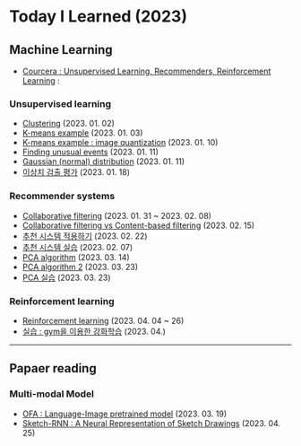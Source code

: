# Today I Learned (2023)

## Machine Learning 
* [Courcera : Unsupervised Learning, Recommenders, Reinforcement Learning](https://www.coursera.org/specializations/machine-learning-introduction#courses) : 

### Unsupervised learning
* [Clustering](./202301/20230102.md) (2023. 01. 02)
* [K-means example](./202301/20230103.ipynb) (2023. 01. 03)
* [K-means example : image quantization](./202301/20230110.ipynb) (2023. 01. 10)
* [Finding unusual events](./202301/20230111.md) (2023. 01. 11)
* [Gaussian (normal) distribution](./202301/20230111.ipynb) (2023. 01. 11)
* [이상치 검출 평가](./202301/20230118.md) (2023. 01. 18)

### Recommender systems
* [Collaborative filtering](./202302/20230131-0208.md) (2023. 01. 31 ~ 2023. 02. 08)
* [Collaborative filtering vs Content-based filtering](./202302/20230215.md) (2023. 02. 15)
* [추천 시스템 적용하기](./202302/20230222.md) (2023. 02. 22)
* [추천 시스템 실습](./202303/20230307.ipynb) (2023. 02. 07)
* [PCA algorithm](./202303/20230314.md) (2023. 03. 14)
* [PCA algorithm 2](./202303/20230323.md) (2023. 03. 23)
* [PCA 실습](./202303/20230323.ipynb) (2023. 03. 23)

### Reinforcement learning
* [Reinforcement learning](./202304/20230404-26.md) (2023. 04. 04 ~ 26)
* [실습 : gym을 이용한 강화학습](./202304/test_gym) (2023. 04.)


---

## Papaer reading

### Multi-modal Model
* [OFA : Language-Image pretrained model](https://ahnmunju.oopy.io/5523601a-0e89-4d78-9746-1b1e55accf45) (2023. 03. 19)
* [Sketch-RNN : A Neural Representation of Sketch Drawings](https://ahnmunju.oopy.io/c7c729ab-2e43-47a9-a9d8-2f3348619f68) (2023. 04. 25)